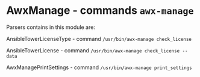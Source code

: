 AwxManage - commands ``awx-manage``
===================================

Parsers contains in this module are:

AnsibleTowerLicenseType - command ``/usr/bin/awx-manage check_license``

AnsibleTowerLicense - command ``/usr/bin/awx-manage check_license --data``

AwxManagePrintSettings - command ``/usr/bin/awx-manage print_settings``